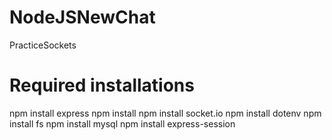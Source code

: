 # NodeJSNewChat
 PracticeSockets


# Required installations 
npm install express
npm install
npm install socket.io
npm install dotenv
npm install fs
npm install mysql
npm install express-session